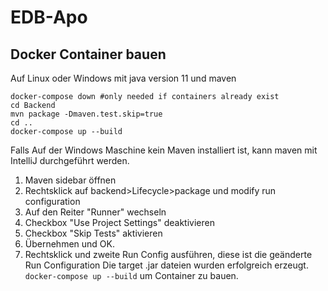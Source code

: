# EDB-Apo

## Docker Container bauen
Auf Linux oder Windows mit java version 11 und maven
```
docker-compose down #only needed if containers already exist
cd Backend
mvn package -Dmaven.test.skip=true
cd ..
docker-compose up --build
```

Falls Auf der Windows Maschine kein Maven installiert ist, kann maven mit IntelliJ durchgeführt werden.
1. Maven sidebar öffnen
2. Rechtsklick auf backend>Lifecycle>package und modify run configuration
3. Auf den Reiter "Runner" wechseln
4. Checkbox "Use Project Settings" deaktivieren
5. Checkbox "Skip Tests" aktivieren
6. Übernehmen und OK.
7. Rechtsklick und zweite Run Config ausführen, diese ist die geänderte Run Configuration
Die target .jar dateien wurden erfolgreich erzeugt. 
`docker-compose up --build` um Container zu bauen. 
